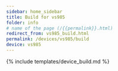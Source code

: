 ```yaml
---
sidebar: home_sidebar
title: Build for vs985
folder: info
# name of the page (/{{permalink}}.html)
redirect_from: vs985_build.html
permalink: /devices/vs985/build
device: vs985
---
```

{% include templates/device_build.md %}
